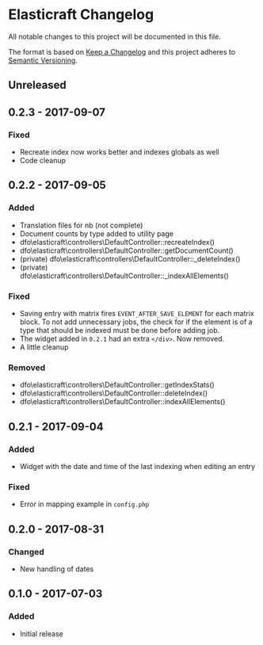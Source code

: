 # Elasticraft Changelog

All notable changes to this project will be documented in this file.

The format is based on [Keep a Changelog](http://keepachangelog.com/) and this project adheres to [Semantic Versioning](http://semver.org/).

## Unreleased

## 0.2.3 - 2017-09-07
### Fixed
- Recreate index now works better and indexes globals as well
- Code cleanup

## 0.2.2 - 2017-09-05
### Added
- Translation files for nb (not complete)
- Document counts by type added to utility page
- dfo\elasticraft\controllers\DefaultController::recreateIndex()
- dfo\elasticraft\controllers\DefaultController::getDocumentCount()
- (private) dfo\elasticraft\controllers\DefaultController::_deleteIndex()
- (private) dfo\elasticraft\controllers\DefaultController::_indexAllElements()

### Fixed
- Saving entry with matrix fires `EVENT_AFTER_SAVE_ELEMENT` for each matrix block. To not add unnecessary jobs, the check for if the element is of a type that should be indexed must be done before adding job.
- The widget added in `0.2.1` had an extra `</div>`. Now removed.
- A little cleanup

### Removed
- dfo\elasticraft\controllers\DefaultController::getIndexStats()
- dfo\elasticraft\controllers\DefaultController::deleteIndex()
- dfo\elasticraft\controllers\DefaultController::indexAllElements()

## 0.2.1 - 2017-09-04
### Added
- Widget with the date and time of the last indexing when editing an entry

### Fixed
- Error in mapping example in `config.php`

## 0.2.0 - 2017-08-31
### Changed
- New handling of dates

## 0.1.0 - 2017-07-03
### Added
- Initial release
